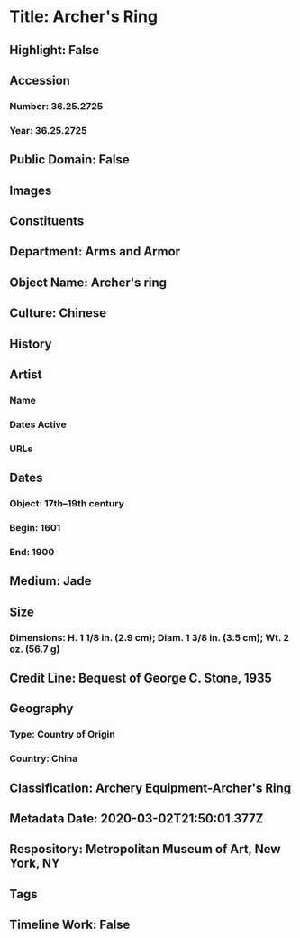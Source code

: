 # Title: Archer's Ring
## Highlight: False
## Accession
### Number: 36.25.2725
### Year: 36.25.2725
## Public Domain: False
## Images
## Constituents
## Department: Arms and Armor
## Object Name: Archer's ring
## Culture: Chinese
## History
## Artist
### Name
### Dates Active
### URLs
## Dates
### Object: 17th–19th century
### Begin: 1601
### End: 1900
## Medium: Jade
## Size
### Dimensions: H. 1 1/8 in. (2.9 cm); Diam. 1 3/8 in. (3.5 cm); Wt. 2 oz. (56.7 g)
## Credit Line: Bequest of George C. Stone, 1935
## Geography
### Type: Country of Origin
### Country: China
## Classification: Archery Equipment-Archer's Ring
## Metadata Date: 2020-03-02T21:50:01.377Z
## Respository: Metropolitan Museum of Art, New York, NY
## Tags
## Timeline Work: False